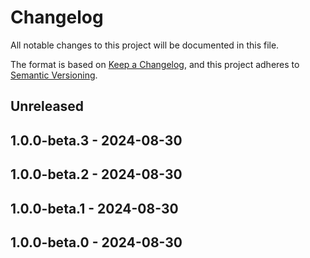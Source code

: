 # Changelog
All notable changes to this project will be documented in this file.

The format is based on [Keep a Changelog](https://keepachangelog.com/en/1.0.0/),
and this project adheres to [Semantic Versioning](https://semver.org/spec/v2.0.0.html).

## Unreleased

## 1.0.0-beta.3 - 2024-08-30

## 1.0.0-beta.2 - 2024-08-30

## 1.0.0-beta.1 - 2024-08-30

## 1.0.0-beta.0 - 2024-08-30
